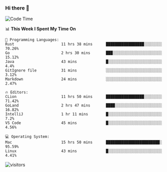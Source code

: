 ### Hi there 👋

<!--
**CrazyCollin/crazycollin** is a ✨ _special_ ✨ repository because its `README.md` (this file) appears on your GitHub profile.

Here are some ideas to get you started:

- 🔭 I’m currently working on ...
- 🌱 I’m currently learning ...
- 👯 I’m looking to collaborate on ...
- 🤔 I’m looking for help with ...
- 💬 Ask me about ...
- 📫 How to reach me: ...
- 😄 Pronouns: ...
- ⚡ Fun fact: ...
-->

<!--START_SECTION:waka-->
![Code Time](http://img.shields.io/badge/Code%20Time-25%20hrs%2022%20mins-blue)

📊 **This Week I Spent My Time On** 

```text
💬 Programming Languages: 
Rust                     11 hrs 38 mins      █████████████████░░░░░░░░   70.26% 
Go                       2 hrs 30 mins       ███░░░░░░░░░░░░░░░░░░░░░░   15.12% 
Java                     43 mins             █░░░░░░░░░░░░░░░░░░░░░░░░   4.4% 
GitIgnore file           31 mins             ░░░░░░░░░░░░░░░░░░░░░░░░░   3.12% 
Markdown                 24 mins             ░░░░░░░░░░░░░░░░░░░░░░░░░   2.47%

🔥 Editors: 
CLion                    11 hrs 50 mins      █████████████████░░░░░░░░   71.42% 
GoLand                   2 hrs 47 mins       ████░░░░░░░░░░░░░░░░░░░░░   16.82% 
IntelliJ                 1 hr 11 mins        █░░░░░░░░░░░░░░░░░░░░░░░░   7.2% 
VS Code                  45 mins             █░░░░░░░░░░░░░░░░░░░░░░░░   4.56%

💻 Operating System: 
Mac                      15 hrs 50 mins      ████████████████████████░   95.59% 
Linux                    43 mins             █░░░░░░░░░░░░░░░░░░░░░░░░   4.41%

```


<!--END_SECTION:waka-->


![visitors](https://visitor-badge.glitch.me/badge?page_id=crazycollin.crazycollin&left_color=green&right_color=red)
